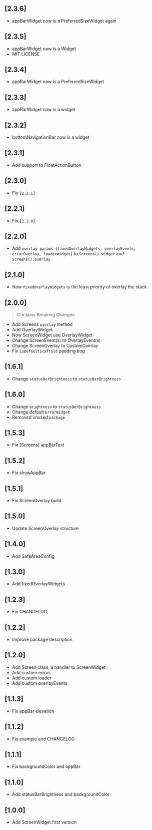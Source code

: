 ## [2.3.6]
* appBarWidget now is a PreferredSizeWidget again

## [2.3.5]
* appBarWidget now is a Widget
* MIT LICENSE

## [2.3.4]
* appBarWidget now is a PreferredSizeWidget

## [2.3.3]
* appBarWidget now is a widget

## [2.3.2]
* bottomNavigationBar now is a widget

## [2.3.1]
* Add support to FloatActionButton

## [2.3.0]
* Fix `[2.2.1]`

## [2.2.1]
* Fix `[2.2.0]`

## [2.2.0]
* Add `overlay params {fixedOverlayWidgets, overlayEvents, errorOverlay, loaderWidget}` to `Screens().widget` and `Screens().overlay`

## [2.1.0]
* Now `fixedOverlayWidgets` is the least priority of overlay the stack

## [2.0.0]
> Contains Breaking Changes

* Add Screens `overlay` method
* Add OverlayWidget
* Now ScreenWidget use OverlayWidget
* Change ScreenEvent(s) to OverlayEvent(s)
* Change ScreenOverlay to CustomOverlay
* Fix `isDefaultScaffold` padding bug

## [1.6.1]
* Change `statusBerBrightness` to `statusBarBrightness`

## [1.6.0]
* Change `brightness` to `statusBerBrightness`
* Change default `ErrorWidget`
* Removed unused `package`

## [1.5.3]
* Fix [Screens] appBarText

## [1.5.2]
* Fix showAppBar

## [1.5.1]
* Fix ScreenOverlay build

## [1.5.0]
* Update ScreenOverlay structure

## [1.4.0]
* Add SafeAreaConfig

## [1.3.0]
* Add fixedOverlayWidgets

## [1.2.3]
* Fix CHANGELOG

## [1.2.2]
* Improve package description

## [1.2.0]
* Add Screen class, a handler to ScreenWidget
* Add custom errors
* Add custom loader
* Add custom overlayEvents

## [1.1.3]
* Fix appBar elevation

## [1.1.2]
* Fix example and CHANGELOG

## [1.1.1]
* Fix backgroundColor and appBar

## [1.1.0]
* Add statusBarBrightness and backgroundColor

## [1.0.0]
* Add ScreenWidget first version
